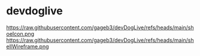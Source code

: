 # devdoglive
https://raw.githubusercontent.com/gageb3/devDogLive/refs/heads/main/shoeIcon.png
https://raw.githubusercontent.com/gageb3/devDogLive/refs/heads/main/shellWireframe.png
